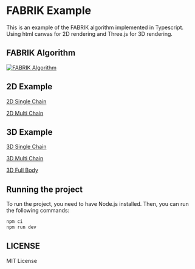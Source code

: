 # FABRIK Example

This is an example of the FABRIK algorithm implemented in Typescript. Using html canvas for 2D rendering and Three.js for 3D rendering.

## FABRIK Algorithm

[![FABRIK Algorithm](https://img.youtube.com/vi/UNoX65PRehA/0.jpg)](https://www.youtube.com/watch?v=UNoX65PRehA)

## 2D Example

[2D Single Chain](https://ruichen0101.github.io/fabrik-example#/2d/single-end)

[2D Multi Chain](https://ruichen0101.github.io/fabrik-example#/2d/multi-end)

## 3D Example

[3D Single Chain](https://ruichen0101.github.io/fabrik-example#/3d/single-end)

[3D Multi Chain](https://ruichen0101.github.io/fabrik-example#/3d/multi-end)

[3D Full Body](https://ruichen0101.github.io/fabrik-example#/3d/full-body)

## Running the project

To run the project, you need to have Node.js installed. Then, you can run the following commands:

```bash
npm ci
npm run dev
```

## LICENSE

MIT License